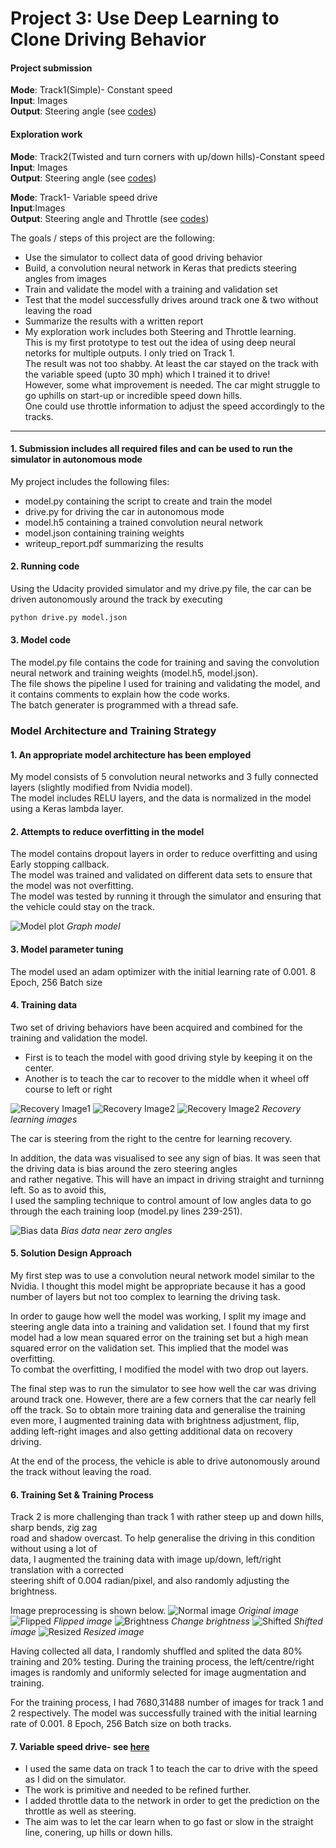 # **Project 3: Use Deep Learning to Clone Driving Behavior** 

#### Project submission    
**Mode**: Track1(Simple)- Constant speed  
**Input**: Images  
**Output**: Steering angle
(see [codes](https://github.com/LukePhairatt/SDC-Behaviral-Cloning-Project3/blob/master/model.py))

#### Exploration work  
**Mode**: Track2(Twisted and turn corners with up/down hills)-Constant speed  
**Input**: Images  
**Output**: Steering angle
(see [codes](https://github.com/LukePhairatt/SDC-Behaviral-Cloning-Project3/tree/master/track2))

**Mode**: Track1- Variable speed drive  
**Input**:Images  
**Output**: Steering angle and Throttle
(see [codes](https://github.com/LukePhairatt/SDC-Behaviral-Cloning-Project3/tree/master/track1_racing))


The goals / steps of this project are the following:
* Use the simulator to collect data of good driving behavior
* Build, a convolution neural network in Keras that predicts steering angles from images
* Train and validate the model with a training and validation set
* Test that the model successfully drives around track one & two without leaving the road
* Summarize the results with a written report
* My exploration work includes both Steering and Throttle learning.  
  This is my first prototype to test out the idea of using deep neural netorks for multiple outputs. I only tried on Track 1.  
  The result was not too shabby. At least the car stayed on the track with the variable speed (upto 30 mph) which I trained it to drive!  
  However, some what improvement is needed. The car might struggle to go uphills on start-up or incredible speed down hills.  
  One could use throttle information to adjust the speed accordingly to the tracks.


[//]: # (Image References)

[image1]: ./examples/model.png "Model Visualization"
[image2]: ./examples/recovery1.jpg "Recovery Image1"
[image3]: ./examples/recovery2.jpg "Recovery Image2"
[image4]: ./examples/recovery3.jpg "Recovery Image3"
[image5]: ./examples/bias.png "Zero steering angle bias"
[image6]: ./examples/center.png "Normal Image"
[image7]: ./examples/flip.png "Flipped Image"
[image8]: ./examples/brightness.png "Adjust brightness"
[image9]: ./examples/shift.png "Shifted image"
[image10]: ./examples/resize.png "Resized image"

---
#### 1. Submission includes all required files and can be used to run the simulator in autonomous mode

My project includes the following files:
* model.py containing the script to create and train the model
* drive.py for driving the car in autonomous mode
* model.h5 containing a trained convolution neural network
* model.json containing training weights 
* writeup_report.pdf summarizing the results

#### 2. Running code

Using the Udacity provided simulator and my drive.py file, the car can be driven autonomously around the track by executing 
```sh
python drive.py model.json
```

#### 3. Model code

The model.py file contains the code for training and saving the convolution neural network and training weights (model.h5, model.json).  
The file shows the pipeline I used for training and validating the model, and it contains comments to explain how the code works.  
The batch generater is programmed with a thread safe.

### Model Architecture and Training Strategy

#### 1. An appropriate model architecture has been employed

My model consists of 5 convolution neural networks and 3 fully connected layers (slightly modified from Nvidia model).  
The model includes RELU layers, and the data is normalized in the model using a Keras lambda layer. 

#### 2. Attempts to reduce overfitting in the model

The model contains dropout layers in order to reduce overfitting and using Early stopping callback.   
The model was trained and validated on different data sets to ensure that the model was not overfitting.  
The model was tested by running it through the simulator and ensuring that the vehicle could stay on the track.

![Model plot][image1] 
_Graph model_

#### 3. Model parameter tuning

The model used an adam optimizer with the initial learning rate of 0.001. 8 Epoch, 256 Batch size

#### 4. Training data

Two set of driving behaviors have been acquired and combined for the training and validation the model. 
* First is to teach the model with good driving style by keeping it on the center. 
* Another is to teach the car to recover to the middle when it wheel off course to left or right

![Recovery Image1][image2]
![Recovery Image2][image3]
![Recovery Image2][image4]
_Recovery learning images_

The car is steering from the right to the centre for learning recovery.

In addition, the data was visualised to see any sign of bias. It was seen that the driving data is bias around the zero steering angles  
and rather negative. This will have an impact in driving straight and turninng left. So as to avoid this,  
I used the sampling technique to control amount of low angles data to go through the each training loop (model.py lines 239-251).

![Bias data][image5]
_Bias data near zero angles_


#### 5. Solution Design Approach

My first step was to use a convolution neural network model similar to the Nvidia. I thought this model might be appropriate because it has a good number of layers but not too complex to learning the driving task.

In order to gauge how well the model was working, I split my image and steering angle data into a training and validation set. I found that my first model had a low mean squared error on the training set but a high mean squared error on the validation set. This implied that the model was overfitting.  
To combat the overfitting, I modified the model with two drop out layers.

The final step was to run the simulator to see how well the car was driving around track one. However, there are a few corners that the car nearly fell off the track. So to obtain more training data and generalise the training even more, I augmented training data with brightness adjustment, flip, adding left-right images and also getting additional data on recovery driving. 

At the end of the process, the vehicle is able to drive autonomously around the track without leaving the road.

#### 6. Training Set & Training Process
Track 2 is more challenging than track 1 with rather steep up and down hills, sharp bends, zig zag  
road and shadow overcast. To help generalise the driving in this condition without using a lot of  
data, I augmented the training data with image up/down, left/right translation with a corrected  
steering shift of 0.004 radian/pixel, and also randomly adjusting the brightness.

Image preprocessing is shown below.
![Normal image][image6] _Original image_
![Flipped][image7] _Flipped image_
![Brightness][image8] _Change brightness_
![Shifted][image9] _Shifted image_
![Resized][image10] _Resized image_

Having collected all data, I randomly shuffled and splited the data 80% training and 20% testing. 
During the training process, the left/centre/right images is randomly and uniformly selected for image augmentation and training.  

For the training process, I had 7680,31488 number of images for track 1 and 2 respectively. 
The model was successfully trained with the initial learning rate of 0.001. 8 Epoch, 256 Batch size on both tracks.


#### 7. Variable speed drive- see [here](https://github.com/LukePhairatt/SDC-Behaviral-Cloning-Project3/tree/master/track1_racing)
* I used the same data on track 1 to teach the car to drive with the speed as I did on the simulator. 
* The work is primitive and needed to be refined further. 
* I added throttle data to the network in order to get the prediction on the throttle as well as steering. 
* The aim was to let the car learn when to go fast or slow in the straight line, conering, up hills or down hills. 
  








 

